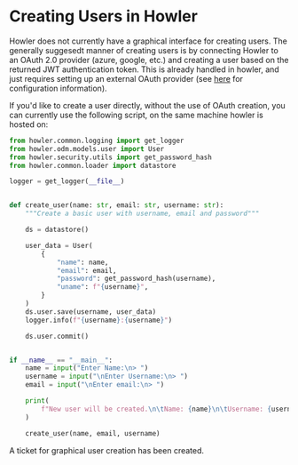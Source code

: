 # Creating Users in Howler

Howler does not currently have a graphical interface for creating users. The generally suggesedt manner of creating
users is by connecting Howler to an OAuth 2.0 provider (azure, google, etc.) and creating a user based on the returned
JWT authentication token. This is already handled in howler, and just requires setting up an external OAuth provider
(see [here](/howler-docs/installation/configuration/#oauthprovider) for configuration information).

If you'd like to create a user directly, without the use of OAuth creation, you can currently use the following script,
on the same machine howler is hosted on:

```python
from howler.common.logging import get_logger
from howler.odm.models.user import User
from howler.security.utils import get_password_hash
from howler.common.loader import datastore

logger = get_logger(__file__)


def create_user(name: str, email: str, username: str):
    """Create a basic user with username, email and password"""

    ds = datastore()

    user_data = User(
        {
            "name": name,
            "email": email,
            "password": get_password_hash(username),
            "uname": f"{username}",
        }
    )
    ds.user.save(username, user_data)
    logger.info(f"{username}:{username}")

    ds.user.commit()


if __name__ == "__main__":
    name = input("Enter Name:\n> ")
    username = input("\nEnter Username:\n> ")
    email = input("\nEnter email:\n> ")

    print(
        f"New user will be created.\n\tName: {name}\n\tUsername: {username}\n\tEmail: {email}"
    )

    create_user(name, email, username)
```

A ticket for graphical user creation has been created.
